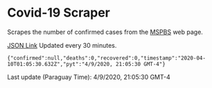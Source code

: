 # Covid-19 Scraper

Scrapes the number of confirmed cases from the [MSPBS](https://www.mspbs.gov.py/covid-19.php) web page.

[JSON Link](https://jmayalag.github.io/covid19-scrape/cases.json)
Updated every 30 minutes.
```
{"confirmed":null,"deaths":0,"recovered":0,"timestamp":"2020-04-10T01:05:30.632Z","pyt":"4/9/2020, 21:05:30 GMT-4"}
```
Last update (Paraguay Time): 4/9/2020, 21:05:30 GMT-4